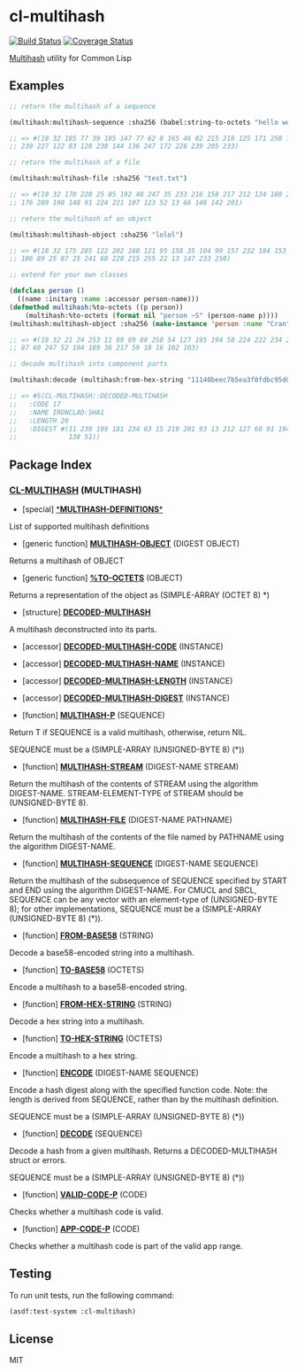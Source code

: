 # cl-multihash

[![Build Status](https://api.travis-ci.org/WeMeetAgain/cl-multihash.svg?branch=master)](https://travis-ci.org/WeMeetAgain/cl-multihash)
[![Coverage Status](https://coveralls.io/repos/WeMeetAgain/cl-multihash/badge.svg?branch=master&service=github)](https://coveralls.io/github/WeMeetAgain/cl-multihash?branch=master)

[Multihash](https://github.com/jbenet/multihash) utility for Common Lisp

## Examples

```lisp
;; return the multihash of a sequence

(multihash:multihash-sequence :sha256 (babel:string-to-octets "hello world"))

;; => #(18 32 185 77 39 185 147 77 62 8 165 46 82 215 218 125 171 250 196 132
;; 239 227 122 83 128 238 144 136 247 172 226 239 205 233)

;; return the multihash of a file

(multihash:multihash-file :sha256 "test.txt")

;; => #(18 32 170 220 25 85 192 48 247 35 233 216 158 217 212 134 180 238 245
;; 176 209 198 148 91 224 221 107 123 52 13 66 146 142 201)

;; return the multihash of an object

(multihash:multihash-object :sha256 "lolol")

;; => #(18 32 175 205 122 202 160 121 95 158 35 104 99 157 232 184 153 178 239
;; 186 89 25 87 25 241 68 228 215 255 22 13 147 233 250)

;; extend for your own classes

(defclass person ()
  ((name :initarg :name :accessor person-name)))
(defmethod multihash:%to-octets ((p person))
    (multihash:%to-octets (format nil "person ~S" (person-name p))))
(multihash:multihash-object :sha256 (make-instance 'person :name "Cran"))

;; => #(18 32 21 24 253 11 89 89 88 250 54 127 195 194 58 224 222 234 24 229 47
;; 87 60 247 52 194 189 36 217 59 18 16 102 103)

;; decode multihash into component parts

(multihash:decode (multihash:from-hex-string "11140beec7b5ea3f0fdbc95d0dd47f3c5bc275da8a33"))

;; => #S(CL-MULTIHASH::DECODED-MULTIHASH
;;   :CODE 17
;;   :NAME IRONCLAD:SHA1
;;   :LENGTH 20
;;   :DIGEST #(11 238 199 181 234 63 15 219 201 93 13 212 127 60 91 194 117 218
;;             138 51))

```

## Package Index

### [CL-MULTIHASH](#CL-MULTIHASH) (MULTIHASH)

* [special] [\***MULTIHASH-DEFINITIONS**\*](#CL-MULTIHASH:*MULTIHASH-DEFINITIONS*)

List of supported multihash definitions

* [generic function] [**MULTIHASH-OBJECT**](#CL-MULTIHASH:MULTIHASH-OBJECT) (DIGEST OBJECT)

Returns a multihash of OBJECT

* [generic function] [**%TO-OCTETS**](#CL-MULTIHASH:%TO-OCTETS) (OBJECT)

Returns a representation of the object as (SIMPLE-ARRAY (OCTET 8) *)

* [structure] [**DECODED-MULTIHASH**](#CL-MULTIHASH:DECODED-MULTIHASH)

A multihash deconstructed into its parts.

* [accessor] [**DECODED-MULTIHASH-CODE**](#CL-MULTIHASH:DECODED-MULTIHASH-CODE) (INSTANCE)

* [accessor] [**DECODED-MULTIHASH-NAME**](#CL-MULTIHASH:DECODED-MULTIHASH-NAME) (INSTANCE)

* [accessor] [**DECODED-MULTIHASH-LENGTH**](#CL-MULTIHASH:DECODED-MULTIHASH-LENGTH) (INSTANCE)

* [accessor] [**DECODED-MULTIHASH-DIGEST**](#CL-MULTIHASH:DECODED-MULTIHASH-DIGEST) (INSTANCE)

* [function] [**MULTIHASH-P**](#CL-MULTIHASH:MULTIHASH-P) (SEQUENCE)

Return T if SEQUENCE is a valid multihash, otherwise, return NIL.

SEQUENCE must be a (SIMPLE-ARRAY (UNSIGNED-BYTE 8) (*))

* [function] [**MULTIHASH-STREAM**](#CL-MULTIHASH:MULTIHASH-STREAM) (DIGEST-NAME STREAM)

Return the multihash of the contents of STREAM using the algorithm
DIGEST-NAME.  STREAM-ELEMENT-TYPE of STREAM should be (UNSIGNED-BYTE 8).

* [function] [**MULTIHASH-FILE**](#CL-MULTIHASH:MULTIHASH-FILE) (DIGEST-NAME PATHNAME)

Return the multihash of the contents of the file named by PATHNAME using
the algorithm DIGEST-NAME.

* [function] [**MULTIHASH-SEQUENCE**](#CL-MULTIHASH:MULTIHASH-SEQUENCE) (DIGEST-NAME SEQUENCE)

Return the multihash of the subsequence of SEQUENCE
specified by START and END using the algorithm DIGEST-NAME.  For CMUCL
and SBCL, SEQUENCE can be any vector with an element-type
of (UNSIGNED-BYTE 8); for other implementations, SEQUENCE must be a
(SIMPLE-ARRAY (UNSIGNED-BYTE 8) (*)).

* [function] [**FROM-BASE58**](#CL-MULTIHASH:FROM-BASE58) (STRING)

Decode a base58-encoded string into a multihash.

* [function] [**TO-BASE58**](#CL-MULTIHASH:TO-BASE58) (OCTETS)

Encode a multihash to a base58-encoded string.

* [function] [**FROM-HEX-STRING**](#CL-MULTIHASH:FROM-HEX-STRING) (STRING)

Decode a hex string into a multihash.

* [function] [**TO-HEX-STRING**](#CL-MULTIHASH:TO-HEX-STRING) (OCTETS)

Encode a multihash to a hex string.

* [function] [**ENCODE**](#CL-MULTIHASH:ENCODE) (DIGEST-NAME SEQUENCE)

Encode a hash digest along with the specified function code. Note: the
length is derived from SEQUENCE, rather than by the multihash definition.

SEQUENCE must be a (SIMPLE-ARRAY (UNSIGNED-BYTE 8) (*))

* [function] [**DECODE**](#CL-MULTIHASH:DECODE) (SEQUENCE)

Decode a hash from a given multihash. Returns a DECODED-MULTIHASH struct or
 errors.

SEQUENCE must be a (SIMPLE-ARRAY (UNSIGNED-BYTE 8) (*))

* [function] [**VALID-CODE-P**](#CL-MULTIHASH:VALID-CODE-P) (CODE)

Checks whether a multihash code is valid.

* [function] [**APP-CODE-P**](#CL-MULTIHASH:APP-CODE-P) (CODE)

Checks whether a multihash code is part of the valid app range.

## Testing

To run unit tests, run the following command:

```lisp
(asdf:test-system :cl-multihash)
```

## License

MIT
